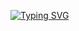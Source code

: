 <!-- ### Hi there I am Rajendra 👋 -->
[![Typing SVG](https://readme-typing-svg.demolab.com/?lines=Hi+I+am+Rajendra+Brahmbhatt!;I+Study+Software+Engineering)](https://git.io/typing-svg)
<!--
**Rajendra1308/Rajendra1308** is a ✨ _special_ ✨ repository because its `README.md` (this file) appears on your GitHub profile.

Here are some ideas to get you started:

- 🔭 I’m currently working on ...
- 🌱 I’m currently learning ...
- 👯 I’m looking to collaborate on ...
- 🤔 I’m looking for help with ...
- 💬 Ask me about ...
- 📫 How to reach me: ...
- 😄 Pronouns: ...
- ⚡ Fun fact: ...
!-->
